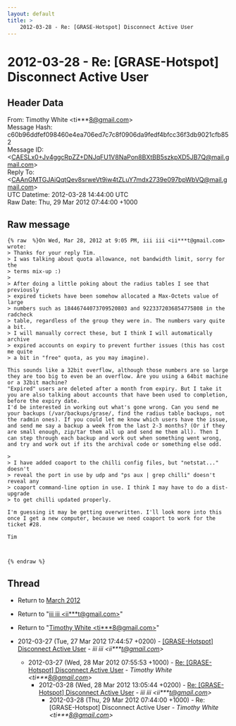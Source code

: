 ```yaml
---
layout: default
title: >
    2012-03-28 - Re: [GRASE-Hotspot] Disconnect Active User
---
```


# 2012-03-28 - Re: [GRASE-Hotspot] Disconnect Active User

## Header Data

From: Timothy White \<ti***8@gmail.com\><br>
Message Hash: c60b96ddfef098460e4ea706ed7c7c8f0906da9fedf4bfcc36f3db9021cfb852<br>
Message ID: \<CAESLx0+Jv4ggcRpZZ+DNJqFU1V8NaPon8BXtBB5szkpXD5JB7Q@mail.gmail.com\><br>
Reply To: \<CAAnGMTGJAiQqtQev8srweVt9iw4tZLuY7mdx2739e097bpWbVQ@mail.gmail.com\><br>
UTC Datetime: 2012-03-28 14:44:00 UTC<br>
Raw Date: Thu, 29 Mar 2012 07:44:00 +1000<br>

## Raw message

```
{% raw  %}On Wed, Mar 28, 2012 at 9:05 PM, iii iii <ii***t@gmail.com> wrote:
> Thanks for your reply Tim.
> I was talking about quota allowance, not bandwidth limit, sorry for the
> terms mix-up :)
>
> After doing a little poking about the radius tables I see that previously
> expired tickets have been somehow allocated a Max-Octets value of large
> numbers such as 18446744073709520803 and 9223372036854775808 in the radcheck
> table, regardless of the group they were in. The numbers vary quite a bit.
> I will manually correct these, but I think I will automatically archive
> expired accounts on expiry to prevent further issues (this has cost me quite
> a bit in "free" quota, as you may imagine).

This sounds like a 32bit overflow, although those numbers are so large
they are too big to even be an overflow. Are you using a 64bit machine
or a 32bit machine?
"Expired" users are deleted after a month from expiry. But I take it
you are also talking about accounts that have been used to completion,
before the expiry date.
I'd be interested in working out what's gone wrong. Can you send me
your backups (/var/backups/grase/, find the radius table backups, not
the radmin ones). If you could let me know which users have the issue,
and send me say a backup a week from the last 2-3 months? (Or if they
are small enough, zip/tar them all up and send me them all). Then I
can step through each backup and work out when something went wrong,
and try and work out if its the archival code or something else odd.

>
> I have added coaport to the chilli config files, but "netstat..." doesn't
> reveal the port in use by udp and "ps aux | grep chilli" doesn't reveal any
> coaport command-line option in use. I think I may have to do a dist-upgrade
> to get chilli updated properly.

I'm guessing it may be getting overwritten. I'll look more into this
once I get a new computer, because we need coaport to work for the
ticket #28.

Tim



{% endraw %}
```

## Thread

+ Return to [March 2012](/archive/2012/03)

+ Return to "[iii iii <ii***t<span>@</span>gmail.com>](/authors/ii___t_at_gmail_com)"
+ Return to "[Timothy White <ti***8<span>@</span>gmail.com>](/authors/ti___8_at_gmail_com)"

+ 2012-03-27 (Tue, 27 Mar 2012 17:44:57 +0200) - [[GRASE-Hotspot] Disconnect Active User](/archive/2012/03/f92333a64c7ec83b049613eae633c1e505721ae69a5185fc5d7d15a6da864eaf) - _iii iii \<ii***t@gmail.com\>_
  + 2012-03-27 (Wed, 28 Mar 2012 07:55:53 +1000) - [Re: [GRASE-Hotspot] Disconnect Active User](/archive/2012/03/9a658442d48c0558164dc90cbe8fe58f67c3d00794ff307325a9ad06de7a0045) - _Timothy White \<ti***8@gmail.com\>_
    + 2012-03-28 (Wed, 28 Mar 2012 13:05:44 +0200) - [Re: [GRASE-Hotspot] Disconnect Active User](/archive/2012/03/691ab877639754f610dafc2707db996300e21197145cb90e5fc1afdd99d79b9f) - _iii iii \<ii***t@gmail.com\>_
      + 2012-03-28 (Thu, 29 Mar 2012 07:44:00 +1000) - Re: [GRASE-Hotspot] Disconnect Active User - _Timothy White \<ti***8@gmail.com\>_

